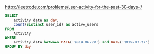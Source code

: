 https://leetcode.com/problems/user-activity-for-the-past-30-days-i/

```sql
SELECT 
    activity_date as day, 
    count(distinct user_id) as active_users
FROM
    Activity
WHERE 
    activity_date between DATE('2019-06-28') and DATE('2019-07-27')
GROUP BY day
```